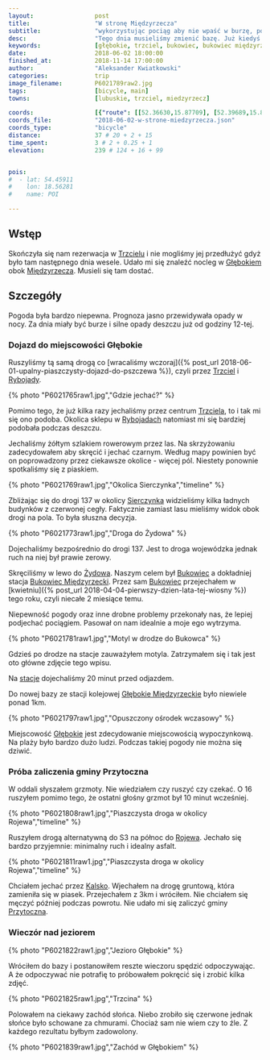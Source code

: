 ```yaml
---
layout:                 post
title:                  "W stronę Międzyrzecza"
subtitle:               "wykorzystując pociąg aby nie wpaść w burzę, popołudniowa walka z piaskiem w okolicy Kalska"
desc:                   "Tego dnia musieliśmy zmienić bazę. Już kiedyś chciałem zobaczyć Jezioro Głębokie, obok którego jest przystanek kolejowy. Po dotarciu tam chciałem spróbować zaliczyć gminę Przytoczno, co mi się niestety nie udało."
keywords:               [głębokie, trzciel, bukowiec, bukowiec międzyrzecki, przytoczno]
date:                   2018-06-02 18:00:00
finished_at:            2018-11-14 17:00:00
author:                 "Aleksander Kwiatkowski"
categories:             trip
image_filename:         P6021789raw2.jpg
tags:                   [bicycle, main]
towns:                  [lubuskie, trzciel, miedzyrzecz]

coords:                 [{"route": [[52.36630,15.87709], [52.39689,15.84207], [52.41197,15.79589], [52.39469,15.77341], [52.40548,15.76002], [52.39626,15.74491], [52.39878,15.71332], [52.38474,15.70680]], "type": "bicycle"}, {"route": [[52.48720,15.54784], [52.49681,15.55265], [52.50831,15.54922], [52.51572,15.56020], [52.50956,15.60827]], "type": "bicycle"}]
coords_file:            "2018-06-02-w-strone-miedzyrzecza.json"
coords_type:            "bicycle"
distance:               37 # 20 + 2 + 15
time_spent:             3 # 2 + 0.25 + 1
elevation:              239 # 124 + 16 + 99


pois:
#  - lat: 54.45911
#    lon: 18.56281
#    name: POI

---
```


[wiki-trzciel]: https://pl.wikipedia.org/wiki/Trzciel
[wiki-glebokie]: https://pl.wikipedia.org/wiki/G%C5%82%C4%99bokie_(%C5%9Awi%C4%99ty_Wojciech)
[wiki-miedzyrzecz]: https://pl.wikipedia.org/wiki/Mi%C4%99dzyrzecz
[wiki-rybojady]: https://pl.wikipedia.org/wiki/Rybojady
[wiki-sierczynek]: https://pl.wikipedia.org/wiki/Sierczynek
[wiki-zydowo]: https://pl.wikipedia.org/wiki/%C5%BBydowo_(wojew%C3%B3dztwo_lubuskie)
[wiki-bukowiec]: https://pl.wikipedia.org/wiki/Bukowiec_(wojew%C3%B3dztwo_lubuskie)
[wiki-bukowiec-miedzyrzecki]: https://pl.wikipedia.org/wiki/Bukowiec_Mi%C4%99dzyrzecki
[wiki-glebokie-miedzyrzeckie]: https://pl.wikipedia.org/wiki/G%C5%82%C4%99bokie_Mi%C4%99dzyrzeckie
[wiki-rojewo]: https://pl.wikipedia.org/wiki/Rojewo_(wojew%C3%B3dztwo_lubuskie)
[wiki-kalsko]: https://pl.wikipedia.org/wiki/Kalsko
[wiki-przytoczna-gmina]: https://pl.wikipedia.org/wiki/Przytoczna_(gmina)


## Wstęp

Skończyła się nam rezerwacja w [Trzcielu][wiki-trzciel] i nie mogliśmy jej przedłużyć
gdyż było tam następnego dnia wesele. Udało mi się znaleźć nocleg w
[Głębokiem][wiki-glebokie] obok [Międzyrzecza][wiki-miedzyrzecz].
Musieli się tam dostać.

## Szczegóły

Pogoda była bardzo niepewna. Prognoza jasno przewidywała opady w nocy.
Za dnia miały być burze i silne opady deszczu już od godziny 12-tej.

### Dojazd do miejscowości Głębokie

Ruszyliśmy tą samą drogą co
[wracaliśmy wczoraj]({% post_url 2018-06-01-upalny-piaszczysty-dojazd-do-pszczewa %}),
czyli przez [Trzciel][wiki-trzciel] i [Rybojady][wiki-rybojady].

{% photo "P6021765raw1.jpg","Gdzie jechać?" %}

Pomimo tego, że już kilka razy jechaliśmy przez centrum
[Trzciela][wiki-trzciel], to i tak mi się ono podoba.
Okolica sklepu w [Rybojadach][wiki-rybojady] natomiast mi się bardziej podobała
podczas deszczu.

Jechaliśmy żółtym szlakiem rowerowym przez las. Na skrzyżowaniu
zadecydowałem aby skręcić i jechać czarnym. Według mapy powinien być on
poprowadzony przez ciekawsze okolice - więcej pól.
Niestety ponownie spotkaliśmy się z piaskiem.

{% photo "P6021769raw1.jpg","Okolica Sierczynka","timeline" %}

Zbliżając się do drogi 137 w okolicy [Sierczynka][wiki-sierczynek] widzieliśmy
kilka ładnych budynków z czerwonej cegły. Faktycznie zamiast lasu mieliśmy
widok obok drogi na pola. To była słuszna decyzja.

{% photo "P6021773raw1.jpg","Droga do Żydowa" %}

Dojechaliśmy bezpośrednio do drogi 137. Jest to droga wojewódzka jednak ruch
na niej był prawie zerowy.

Skręciliśmy w lewo do [Żydowa][wiki-zydowo]. Naszym celem był [Bukowiec][wiki-bukowiec]
a dokładniej stacja [Bukowiec Międzyrzecki][wiki-bukowiec-miedzyrzecki].
Przez sam [Bukowiec][wiki-bukowiec]
przejechałem w [kwietniu]({% post_url 2018-04-04-pierwszy-dzien-lata-tej-wiosny %})
tego roku, czyli niecałe 2 miesiące temu.

Niepewność pogody oraz inne drobne problemy przekonały nas, że lepiej podjechać
pociągiem. Pasował on nam idealnie a moje ego wytrzyma.

{% photo "P6021781raw1.jpg","Motyl w drodze do Bukowca" %}

Gdzieś po drodze na stacje zauważyłem motyla.
Zatrzymałem się i tak jest oto główne zdjęcie tego wpisu.

Na [stacje][wiki-bukowiec-miedzyrzecki] dojechaliśmy 20 minut przed odjazdem.

Do nowej bazy ze stacji kolejowej [Głębokie Międzyrzeckie][wiki-glebokie-miedzyrzeckie]
było niewiele ponad 1km.

{% photo "P6021797raw1.jpg","Opuszczony ośrodek wczasowy" %}

Miejscowość [Głębokie][wiki-glebokie] jest zdecydowanie
miejscowością wypoczynkową. Na plaży było bardzo dużo ludzi.
Podczas takiej pogody nie można się dziwić.

### Próba zaliczenia gminy Przytoczna

W oddali słyszałem grzmoty. Nie wiedziałem czy ruszyć czy czekać.
O 16 ruszyłem pomimo tego, że ostatni głośny grzmot był 10 minut wcześniej.

{% photo "P6021808raw1.jpg","Piaszczysta droga w okolicy Rojewa","timeline" %}

Ruszyłem drogą alternatywną do S3 na północ do [Rojewa][wiki-rojewo].
Jechało się bardzo przyjemnie: minimalny ruch i idealny asfalt.

{% photo "P6021811raw1.jpg","Piaszczysta droga w okolicy Rojewa","timeline" %}

Chciałem jechać przez [Kalsko][wiki-kalsko]. Wjechałem na drogę gruntową, która
zamieniła się w piasek. Przejechałem z 3km i wróciłem. Nie chciałem się męczyć
później podczas powrotu. Nie udało mi się zaliczyć gminy
[Przytoczna][wiki-przytoczna-gmina].

### Wieczór nad jeziorem

{% photo "P6021822raw1.jpg","Jezioro Głębokie" %}

Wróciłem do bazy i postanowiłem reszte wieczoru spędzić odpoczywając.
A że odpoczywać nie potrafię to próbowałem pokręcić się i zrobić
kilka zdjęć.

{% photo "P6021825raw1.jpg","Trzcina" %}

Polowałem na ciekawy zachód słońca. Niebo zrobiło się czerwone jednak
słońce było schowane za chmurami. Chociaż sam nie wiem czy to źle.
Z każdego rezultatu byłbym zadowolony.

{% photo "P6021839raw1.jpg","Zachód w Głębokiem" %}
